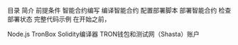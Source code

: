 目录
简介
前提条件
智能合约编写
编译智能合约
配置部署脚本
部署智能合约
检查部署状态
完整代码示例
在开始之前，

Node.js
TronBox
Solidity编译器
TRON钱包和测试网（Shasta）账户
